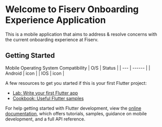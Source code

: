 # Welcome to Fiserv Onboarding Experience Application

This is a mobile application that aims to address & resolve concerns with the current onboarding experience at Fiserv. 

## Getting Started

Mobile Operating System Compatibility
| O/S | Status |
| --- | ------ |
| Android | icon |
| IOS | icon |
















A few resources to get you started if this is your first Flutter project:

- [Lab: Write your first Flutter app](https://docs.flutter.dev/get-started/codelab)
- [Cookbook: Useful Flutter samples](https://docs.flutter.dev/cookbook)

For help getting started with Flutter development, view the
[online documentation](https://docs.flutter.dev/), which offers tutorials,
samples, guidance on mobile development, and a full API reference.
